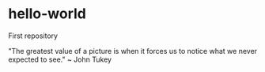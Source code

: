 # hello-world
First repository


"The greatest value of a picture is when it forces us to notice what we never expected to see." ~ John Tukey
